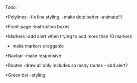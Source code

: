 Todo:

*Polylines:
-fix line styling,
-make dots better
-animate!!!

*Front-page
-instruction boxes

*Markers
-add alert when trying to add more than 10 markers
- make markers draggable

*Navbar
-make responsive

*Routes
-draw all only includes so many routes - add alert?

*Green bar
-styling